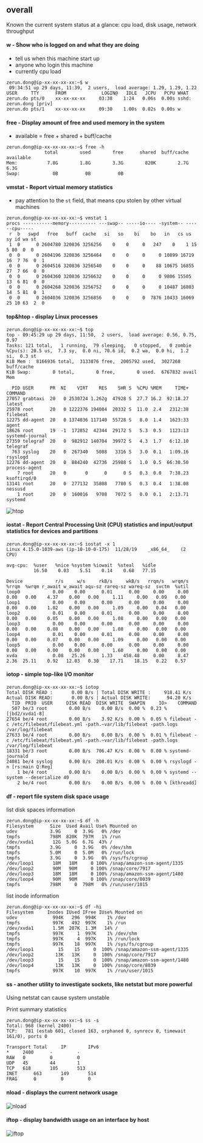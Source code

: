 ## overall
Known the current system status at a glance: cpu load, disk usage, network throughput

#### w - Show who is logged on and what they are doing
* tell us when this machine start up
* anyone who login this machine
* currently cpu load
```shell
zerun.dong@ip-xx-xx-xx-xx:~$ w
 09:34:51 up 29 days, 11:39,  2 users,  load average: 1.29, 1.29, 1.22
USER     TTY      FROM             LOGIN@   IDLE   JCPU   PCPU WHAT
zerun.do pts/0    xx-xx-xx-xx     03:38    1:24   0.06s  0.00s sshd: zerun.dong [priv]
zerun.do pts/1    xx-xx-xx-xx     09:30    1.00s  0.02s  0.00s w
```

#### free - Display amount of free and used memory in the system
* available = free + shared + buff/cache
```shell
zerun.dong@ip-xx-xx-xx-xx:~$ free -h
              total        used        free      shared  buff/cache   available
Mem:           7.8G        1.8G        3.3G        820K        2.7G        6.3G
Swap:            0B          0B          0B
```

#### vmstat - Report virtual memory statistics
* pay attention to the `st` field, that means cpu stolen by other virtual machines
```shell
zerun.dong@ip-xx-xx-xx-xx:~$ vmstat 1
procs -----------memory---------- ---swap-- -----io---- -system-- ------cpu-----
 r  b   swpd   free   buff  cache   si   so    bi    bo   in   cs us sy id wa st
 1  0      0 2604780 320836 3256256    0    0     0   247    0    1 15  5 80  0  0
 0  0      0 2604196 320836 3256464    0    0     0     0 10899 16719 16  7 76  0  1
 0  0      0 2604516 320836 3256540    0    0     0    88 10675 16855 27  7 66  0  0
 0  0      0 2604360 320836 3256632    0    0     0     0 9806 15505 13  6 81  0  0
 0  0      0 2604268 320836 3256752    0    0     0     0 10487 16803 14  5 81  0  1
 0  0      0 2604036 320836 3256856    0    0     0  7876 10433 16069 25 10 63  2  0
```

#### top&htop - display Linux processes
```shell
zerun.dong@ip-xx-xx-xx-xx:~$ top
top - 09:45:29 up 29 days, 11:50,  2 users,  load average: 0.56, 0.75, 0.97
Tasks: 121 total,   1 running,  79 sleeping,   0 stopped,   0 zombie
%Cpu(s): 20.5 us,  7.3 sy,  0.0 ni, 70.6 id,  0.2 wa,  0.0 hi,  1.2 si,  0.3 st
KiB Mem :  8166936 total,  3133876 free,  2005792 used,  3027268 buff/cache
KiB Swap:        0 total,        0 free,        0 used.  6767832 avail Mem

  PID USER      PR  NI    VIRT    RES    SHR S  %CPU %MEM     TIME+ COMMAND
27057 grabtaxi  20   0 2530724 1.262g  47928 S  27.7 16.2  92:18.27 latest
25978 root      20   0 1222376 194084  20332 S  11.0  2.4   2312:38 filebeat
12275 dd-agent  20   0 1374036 117140  55728 S   8.0  1.4   1623:33 agent
18626 root      19  -1  172852  42344  29172 S   5.3  0.5   1123:13 systemd-journal
27359 telegraf  20   0  982912 140704  39972 S   4.3  1.7   6:12.10 telegraf
  763 syslog    20   0  267340   5088   3316 S   3.0  0.1   1:09.16 rsyslogd
12276 dd-agent  20   0  884240  42736  25988 S   1.0  0.5  66:30.50 process-agent
    7 root      20   0       0      0      0 S   0.3  0.0   7:38.23 ksoftirqd/0
13141 root      20   0  277132  35808   7780 S   0.3  0.4   1:38.08 nessusd
    1 root      20   0  160016   9708   7072 S   0.0  0.1   2:13.71 systemd
```
![htop](images/htop.jpg)

#### iostat - Report Central Processing Unit (CPU) statistics and input/output statistics for devices and partitions
```shell
zerun.dong@ip-xx-xx-xx-xx:~$ iostat -x 1
Linux 4.15.0-1039-aws (ip-10-10-0-175) 	11/28/19 	_x86_64_	(2 CPU)

avg-cpu:  %user   %nice %system %iowait  %steal   %idle
          16.50    0.03    5.51    0.14    0.68   77.15

Device            r/s     w/s     rkB/s     wkB/s   rrqm/s   wrqm/s  %rrqm  %wrqm r_await w_await aqu-sz rareq-sz wareq-sz  svctm  %util
loop0            0.00    0.00      0.01      0.00     0.00     0.00   0.00   0.00    4.37    0.00   0.00     1.11     0.00   0.09   0.00
loop1            0.00    0.00      0.00      0.00     0.00     0.00   0.00   0.00    1.02    0.00   0.00     1.09     0.00   0.04   0.00
loop2            0.01    0.00      0.01      0.00     0.00     0.00   0.00   0.00    0.05    0.00   0.00     1.08     0.00   0.00   0.00
loop3            0.00    0.00      0.00      0.00     0.00     0.00   0.00   0.00    0.08    0.00   0.00     1.08     0.00   0.00   0.00
loop4            0.01    0.00      0.01      0.00     0.00     0.00   0.00   0.00    0.07    0.00   0.00     1.09     0.00   0.00   0.00
loop5            0.00    0.00      0.00      0.00     0.00     0.00   0.00   0.00    0.00    0.00   0.00     1.60     0.00   0.00   0.00
xvda             0.08   25.26      1.33    458.48     0.00     8.47   2.36  25.11    0.92   12.03   0.30    17.71    18.15   0.22   0.57
```
#### iotop - simple top-like I/O monitor
```shell
zerun.dong@ip-xx-xx-xx-xx:~$ iotop
Total DISK READ :       0.00 B/s | Total DISK WRITE :     918.41 K/s
Actual DISK READ:       0.00 B/s | Actual DISK WRITE:      94.20 K/s
  TID  PRIO  USER     DISK READ  DISK WRITE  SWAPIN     IO>    COMMAND
  507 be/3 root        0.00 B/s    0.00 B/s  0.00 %  0.23 % [jbd2/xvda1-8]
27654 be/4 root        0.00 B/s    3.92 K/s  0.00 %  0.05 % filebeat -c /etc/filebeat/filebeat.yml -path.~var/lib/filebeat -path.logs /var/log/filebeat
27633 be/4 root        0.00 B/s    0.00 B/s  0.00 %  0.01 % filebeat -c /etc/filebeat/filebeat.yml -path.~var/lib/filebeat -path.logs /var/log/filebeat
18331 be/3 root        0.00 B/s  706.47 K/s  0.00 %  0.00 % systemd-journald
24081 be/4 syslog      0.00 B/s  208.01 K/s  0.00 %  0.00 % rsyslogd -n [rs:main Q:Reg]
    1 be/4 root        0.00 B/s    0.00 B/s  0.00 %  0.00 % systemd --system --deserialize 40
    2 be/4 root        0.00 B/s    0.00 B/s  0.00 %  0.00 % [kthreadd]
```

#### df - report file system disk space usage
list disk spaces information
```shell
zerun.dong@ip-xx-xx-xx-xx:~$ df -h
Filesystem      Size  Used Avail Use% Mounted on
udev            3.9G     0  3.9G   0% /dev
tmpfs           798M  820K  797M   1% /run
/dev/xvda1       12G  5.0G  6.7G  43% /
tmpfs           3.9G     0  3.9G   0% /dev/shm
tmpfs           5.0M     0  5.0M   0% /run/lock
tmpfs           3.9G     0  3.9G   0% /sys/fs/cgroup
/dev/loop1       18M   18M     0 100% /snap/amazon-ssm-agent/1335
/dev/loop2       90M   90M     0 100% /snap/core/7917
/dev/loop3       18M   18M     0 100% /snap/amazon-ssm-agent/1480
/dev/loop4       90M   90M     0 100% /snap/core/8039
tmpfs           798M     0  798M   0% /run/user/1015
```
list inode information
```shell
zerun.dong@ip-xx-xx-xx-xx:~$ df -hi
Filesystem     Inodes IUsed IFree IUse% Mounted on
udev             994K   296  994K    1% /dev
tmpfs            997K   492  997K    1% /run
/dev/xvda1       1.5M  207K  1.3M   14% /
tmpfs            997K     1  997K    1% /dev/shm
tmpfs            997K     4  997K    1% /run/lock
tmpfs            997K    18  997K    1% /sys/fs/cgroup
/dev/loop1         15    15     0  100% /snap/amazon-ssm-agent/1335
/dev/loop2        13K   13K     0  100% /snap/core/7917
/dev/loop3         15    15     0  100% /snap/amazon-ssm-agent/1480
/dev/loop4        13K   13K     0  100% /snap/core/8039
tmpfs            997K    10  997K    1% /run/user/1015
```

#### ss - another utility to investigate sockets, like netstat but more powerful
Using netstat can cause system unstable

Print summary statistics
```shell
zerun.dong@ip-xx-xx-xx-xx:~$ ss -s
Total: 968 (kernel 2400)
TCP:   781 (estab 601, closed 163, orphaned 0, synrecv 0, timewait 161/0), ports 0

Transport Total     IP        IPv6
*	  2400      -         -
RAW	  0         0         0
UDP	  45        44        1
TCP	  618       105       513
INET	  663       149       514
FRAG	  0         0         0
```

#### nload - displays the current network usage
![nload](images/nload.jpg)

#### iftop - display bandwidth usage on an interface by host
![iftop](images/iftop.jpg)
